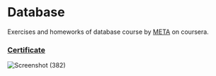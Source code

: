 # Database
Exercises and homeworks of database course by [META](https://www.coursera.org/learn/intro-to-databases-back-end-development) on coursera.
### [Certificate](https://coursera.org/share/3036ad92513ac0d2736091c9d72de178)
![Screenshot (382)](https://github.com/lolooppo/Database/assets/99070234/41d1b81d-fe29-4320-a74a-d68f1f137388)
